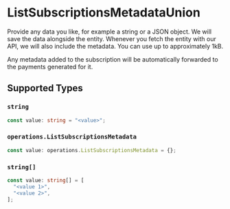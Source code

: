 # ListSubscriptionsMetadataUnion

Provide any data you like, for example a string or a JSON object. We will save the data alongside the entity. Whenever you fetch the entity with our API, we will also include the metadata. You can use up to approximately 1kB.

Any metadata added to the subscription will be automatically forwarded to the payments generated for it.


## Supported Types

### `string`

```typescript
const value: string = "<value>";
```

### `operations.ListSubscriptionsMetadata`

```typescript
const value: operations.ListSubscriptionsMetadata = {};
```

### `string[]`

```typescript
const value: string[] = [
  "<value 1>",
  "<value 2>",
];
```

